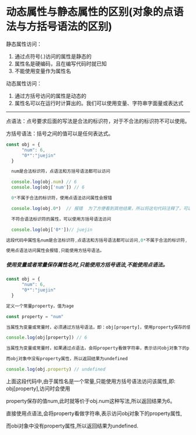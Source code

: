 # 动态属性与静态属性的区别(对象的点语法与方括号语法的区别)

静态属性访问：

1. 通过点符号(.)访问的属性是静态的
2. 属性名是硬编码，且在编写代码时就已知
3. 不能使用变量作为属性名



动态属性访问：

1. 通过方括号访问的属性是动态的
2. 属性名可以在运行时计算出的。我们可以使用变量、字符串字面量或表达式

---

点语法：点号要求后面的写法是合法的标识符，对于不合法的标识符不可以使用。

方括号语法：括号之间的值可以是任何表达式。

```js
const obj = {
      "num": 6,
      "0*":"juejin"
  }

  num是合法标识符，点语法和方括号语法都可以访问

  console.log(obj.num) // 6
  console.log(obj['num']) // 6

  0*不属于合法的标识符，使用点语法访问属性会报错

  console.log(obj.0*)  // 报错  为了方便看到其他结果，所以将这句代码注释了，可以自己打开注释测试下代码效果

  不符合语法标识符的属性，可以使用方括号语法访问

  console.log(obj['0*'])// juejin

这段代码中属性名num是合法标识符,点语法和方括号语法都可以访问,0*不属于合法的标识符,

使用点语法访问属性会报错,只能使用方括号语法。
```

##### 使用变量或者常量保存属性名时,只能使用方括号语法,不能使用点语法。

```js
const obj = {
      "num": 6,
      "0*":"juejin"
  }

定义一个常量property，值为age

const property = "num"

当属性为变量或常量时，必须通过方括号语法，即：obj[property]，使用property保存的值num，所以等价于obj.num这种写法

console.log(obj[property]) // 6

当属性为变量或常量时，如果通过点语法，会将property看做字符串，表示访问obj对象下的property属性，而不是访问obj下的num属性，

而obj对象中没有property属性，所以返回结果为undefined

console.log(obj.property) // undefined
```

上面这段代码中,由于属性名是一个常量,只能使用方括号语法访问该属性,即: obj[property],访问时会使用

property保存的值num,此时就等价于obj.num这种写法,所以返回结果为6。

直接使用点语法,会将property看做字符串,表示访问obj对象下的property属性,

而obi对象中没有property属性,所以返回结果为undefined.